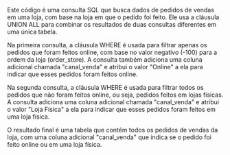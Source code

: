 Este código é uma consulta SQL que busca dados de pedidos de vendas em uma loja, com base na loja em que o pedido foi feito. Ele usa a cláusula UNION ALL para combinar os resultados de duas consultas diferentes em uma única tabela.

Na primeira consulta, a cláusula WHERE é usada para filtrar apenas os pedidos que foram feitos online, com base no valor negativo (-100) para a ordem da loja (order_store). A consulta também adiciona uma coluna adicional chamada "canal_venda" e atribui o valor "Online" a ela para indicar que esses pedidos foram feitos online.

Na segunda consulta, a cláusula WHERE é usada para filtrar todos os pedidos que não foram feitos online, ou seja, pedidos feitos em lojas físicas. A consulta adiciona uma coluna adicional chamada "canal_venda" e atribui o valor "Loja Física" a ela para indicar que esses pedidos foram feitos em uma loja física.

O resultado final é uma tabela que contém todos os pedidos de vendas da loja, com uma coluna adicional "canal_venda" que indica se o pedido foi feito online ou em uma loja física.